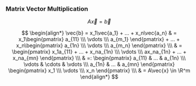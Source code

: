 ### Matrix Vector Multiplication

$$
    A\vec{x} = \vec{b}
$$

$$
    \begin{align*}
        \vec{b} = x_1\vec{a_1} + ... + x_n\vec{a_n} & = x_1\begin{pmatrix} a_{11} \\\ \vdots \\\ a_{m_1} \end{pmatrix} + ... + x_n\begin{pmatrix} a_{1n} \\\ \vdots \\\ a_{m_n} \end{pmatrix} \\\
        & = \begin{pmatrix} x_1a_{11} + ... + x_na_{1n} \\\ \vdots \\\ ax_na_{1n} + ... + x_na_{mn} \end{pmatrix} \\\
        & =: \begin{pmatrix} a_{11} & ... & a_{1n} \\\ \vdots & \cdots & \vdots \\\ a_{1n} & ... & a_{mn} \end{pmatrix} \begin{pmatrix} x_1 \\\ \vdots \\\ x_n \end{pmatrix} \\\
        & = A\vec{x} \in \R^m
    \end{align*}
$$
